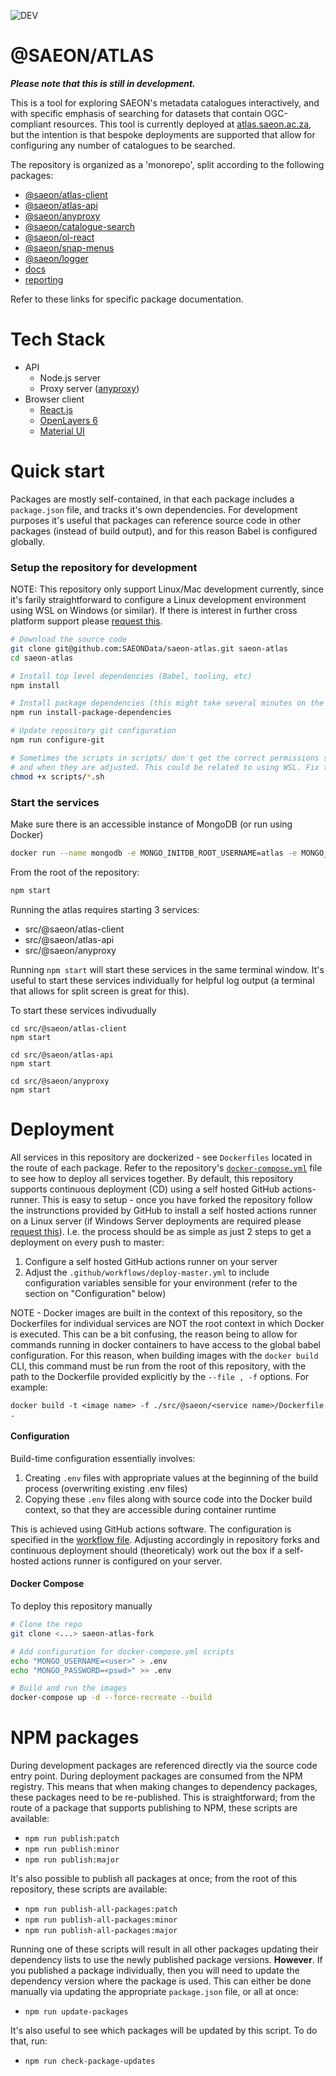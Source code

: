 <!-- GitHub build -->

![DEV](https://github.com/SAEONData/saeon-atlas/workflows/DEV/badge.svg)

# @SAEON/ATLAS

**_Please note that this is still in development._**

This is a tool for exploring SAEON's metadata catalogues interactively, and with specific emphasis of searching for datasets that contain OGC-compliant resources. This tool is currently deployed at [atlas.saeon.ac.za](https://atlas.saeon.ac.za), but the intention is that bespoke deployments are supported that allow for configuring any number of catalogues to be searched.

The repository is organized as a 'monorepo', split according to the following packages:

- [@saeon/atlas-client](/src/@saeon/atlas-client)
- [@saeon/atlas-api](/src/@saeon/atlas-api)
- [@saeon/anyproxy](/src/@saeon/anyproxy)
- [@saeon/catalogue-search](/src/@saeon/catalogue-search)
- [@saeon/ol-react](/src/@saeon/ol-react)
- [@saeon/snap-menus](/src/@saeon/snap-menus)
- [@saeon/logger](/src/@saeon/logger)
- [docs](/src/docs)
- [reporting](/src/reporting)

Refer to these links for specific package documentation.

# Tech Stack

- API
  - Node.js server
  - Proxy server ([anyproxy](http://anyproxy.io/))
- Browser client
  - [React.js](https://reactjs.org/)
  - [OpenLayers 6](https://openlayers.org/)
  - [Material UI](https://material-ui.com/)

# Quick start

Packages are mostly self-contained, in that each package includes a `package.json` file, and tracks it's own dependencies. For development purposes it's useful that packages can reference source code in other packages (instead of build output), and for this reason Babel is configured globally.

### Setup the repository for development

NOTE: This repository only support Linux/Mac development currently, since it's farily straightforward to configure a Linux development environment using WSL on Windows (or similar). If there is interest in further cross platform support please [request this](https://github.com/SAEONData/saeon-atlas/issues).

```sh
# Download the source code
git clone git@github.com:SAEONData/saeon-atlas.git saeon-atlas
cd saeon-atlas

# Install top level dependencies (Babel, tooling, etc)
npm install

# Install package dependencies (this might take several minutes on the first run)
npm run install-package-dependencies

# Update repository git configuration
npm run configure-git

# Sometimes the scripts in scripts/ don't get the correct permissions set on clone,
# and when they are adjusted. This could be related to using WSL. Fix this
chmod +x scripts/*.sh
```

### Start the services

Make sure there is an accessible instance of MongoDB (or run using Docker)

```sh
docker run --name mongodb -e MONGO_INITDB_ROOT_USERNAME=atlas -e MONGO_INITDB_ROOT_PASSWORD=password -d -p 27017:27017 mongo:latest
```

From the root of the repository:

```sh
npm start
```

Running the atlas requires starting 3 services:

- src/@saeon/atlas-client
- src/@saeon/atlas-api
- src/@saeon/anyproxy

Running `npm start` will start these services in the same terminal window. It's useful to start these services individually for helpful log output (a terminal that allows for split screen is great for this).

To start these services indivudually

```
cd src/@saeon/atlas-client
npm start

cd src/@saeon/atlas-api
npm start

cd src/@saeon/anyproxy
npm start
```

# Deployment

All services in this repository are dockerized - see `Dockerfiles` located in the route of each package. Refer to the repository's [`docker-compose.yml`](/docker-compose.yml) file to see how to deploy all services together. By default, this repository supports continuous deployment (CD) using a self hosted GitHub actions-runner. This is easy to setup - once you have forked the repository follow the instrunctions provided by GitHub to install a self hosted actions runner on a Linux server (if Windows Server deployments are required please [request this](https://github.com/SAEONData/saeon-atlas/issues)). I.e. the process should be as simple as just 2 steps to get a deployment on every push to master:

1. Configure a self hosted GitHub actions runner on your server
2. Adjust the `.github/workflows/deploy-master.yml` to include configuration variables sensible for your environment (refer to the section on "Configuration" below)

NOTE - Docker images are built in the context of this repository, so the Dockerfiles for individual services are NOT the root context in which Docker is executed. This can be a bit confusing, the reason being to allow for commands running in docker containers to have access to the global babel configuration. For this reason, when building images with the `docker build` CLI, this command must be run from the root of this repository, with the path to the Dockerfile provided explicitly by the `--file , -f` options. For example:

```
docker build -t <image name> -f ./src/@saeon/<service name>/Dockerfile .
```

#### Configuration

Build-time configuration essentially involves:

1. Creating `.env` files with appropriate values at the beginning of the build process (overwriting existing .env files)
2. Copying these `.env` files along with source code into the Docker build context, so that they are accessible during container runtime

This is achieved using GitHub actions software. The configuration is specified in the [workflow file](/.github/workflows/deploy-master.yml). Adjusting accordingly in repository forks and continuous deployment should (theoreticaly) work out the box if a self-hosted actions runner is configured on your server.

#### Docker Compose

To deploy this repository manually

```sh
# Clone the repo
git clone <...> saeon-atlas-fork

# Add configuration for docker-compose.yml scripts
echo "MONGO_USERNAME=<user>" > .env
echo "MONGO_PASSWORD=<pswd>" >> .env

# Build and run the images
docker-compose up -d --force-recreate --build
```

# NPM packages

During development packages are referenced directly via the source code entry point. During deployment packages are consumed from the NPM registry. This means that when making changes to dependency packages, these packages need to be re-published. This is straightforward; from the route of a package that supports publishing to NPM, these scripts are available:

- `npm run publish:patch`
- `npm run publish:minor`
- `npm run publish:major`

It's also possible to publish all packages at once; from the root of this repository, these scripts are available:

- `npm run publish-all-packages:patch`
- `npm run publish-all-packages:minor`
- `npm run publish-all-packages:major`

Running one of these scripts will result in all other packages updating their dependency lists to use the newly published package versions. **However**. If you published a package individually, then you will need to update the dependency version where the package is used. This can either be done manually via updating the appropriate `package.json` file, or all at once:

- `npm run update-packages`

It's also useful to see which packages will be updated by this script. To do that, run:

- `npm run check-package-updates`
